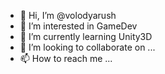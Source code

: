 - 👋 Hi, I’m @volodyarush
- 👀 I’m interested in GameDev
- 🌱 I’m currently learning Unity3D
- 💞️ I’m looking to collaborate on ...
- 📫 How to reach me ...

<!---
volodyarush/volodyarush is a ✨ special ✨ repository because its `README.md` (this file) appears on your GitHub profile.
You can click the Preview link to take a look at your changes.
--->
